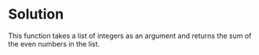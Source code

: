 # Solution

This function takes a list of integers as an argument and returns the sum of the even numbers in the list.
